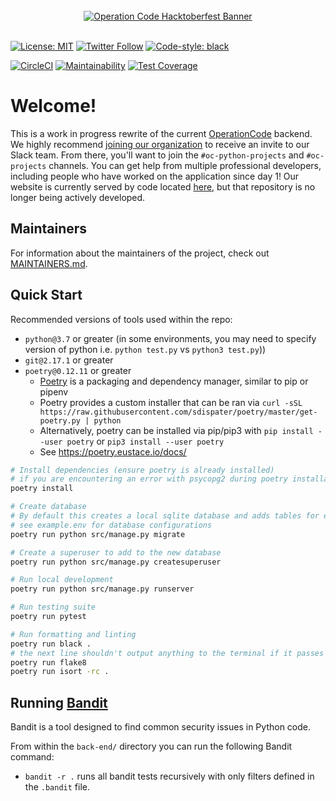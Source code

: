 <div align="center">
  <br />
  <a href="https://operationcode.org">
    <img
      alt="Operation Code Hacktoberfest Banner"
      src="https://s3.amazonaws.com/operationcode-assets/branding/logos/large-blue-logo.png"
    >
  </a>
  <br />
  <br />
</div>

[![License: MIT](https://img.shields.io/badge/License-MIT-blue.svg)](https://opensource.org/licenses/MIT)
[![Twitter Follow](https://img.shields.io/twitter/follow/operation_code.svg?style=social&label=Follow&style=social)](https://twitter.com/operation_code)
[![Code-style: black](https://img.shields.io/badge/code%20style-black-000000.svg)](https://github.com/ambv/black)



[![CircleCI](https://circleci.com/gh/OperationCode/back-end.svg?style=svg)](https://circleci.com/gh/OperationCode/back-end)
[![Maintainability](https://api.codeclimate.com/v1/badges/8d4513bb1b0d14fa9436/maintainability)](https://codeclimate.com/github/OperationCode/back-end/maintainability)
[![Test Coverage](https://api.codeclimate.com/v1/badges/8d4513bb1b0d14fa9436/test_coverage)](https://codeclimate.com/github/OperationCode/back-end/test_coverage)


# Welcome!

This is a work in progress rewrite of the current [OperationCode](https://operationcode.org) backend. 
We highly recommend [joining our organization](https://operationcode.org/join) to receive an invite to our Slack team. 
From there, you'll want to join the `#oc-python-projects` and `#oc-projects` channels.
You can get help from multiple professional developers, including people who have worked on the application since day 1!
Our website is currently served by code located [here](https://github.com/OperationCode/operationcode_backend), 
but that repository is no longer being actively developed.

## Maintainers
For information about the maintainers of the project, check out [MAINTAINERS.md](MAINTAINERS.md).

## Quick Start

Recommended versions of tools used within the repo:
- `python@3.7` or greater (in some environments, you may need to specify version of python i.e. `python test.py` vs `python3 test.py`))
- `git@2.17.1` or greater
- `poetry@0.12.11` or greater
    - [Poetry](https://poetry.eustace.io/) is a packaging and dependency manager, similar to pip or pipenv
    - Poetry provides a custom installer that can be ran via `curl -sSL https://raw.githubusercontent.com/sdispater/poetry/master/get-poetry.py | python`
    - Alternatively, poetry can be installed via pip/pip3 with `pip install --user poetry` or `pip3 install --user poetry`
    - See https://poetry.eustace.io/docs/


```bash
# Install dependencies (ensure poetry is already installed)
# if you are encountering an error with psycopg2 during poetry installation, ensure postgreqsql is installed (macOS: brew install postgresql)
poetry install

# Create database
# By default this creates a local sqlite database and adds tables for each of the defined models
# see example.env for database configurations
poetry run python src/manage.py migrate

# Create a superuser to add to the new database
poetry run python src/manage.py createsuperuser 

# Run local development
poetry run python src/manage.py runserver

# Run testing suite
poetry run pytest

# Run formatting and linting
poetry run black .
# the next line shouldn't output anything to the terminal if it passes
poetry run flake8
poetry run isort -rc .
```

## Running [Bandit](https://github.com/PyCQA/bandit)
Bandit is a tool designed to find common security issues in Python code. 

From within the `back-end/` directory you can run the following Bandit command: 

- `bandit -r .` runs all bandit tests recursively with only filters defined in the `.bandit` file.